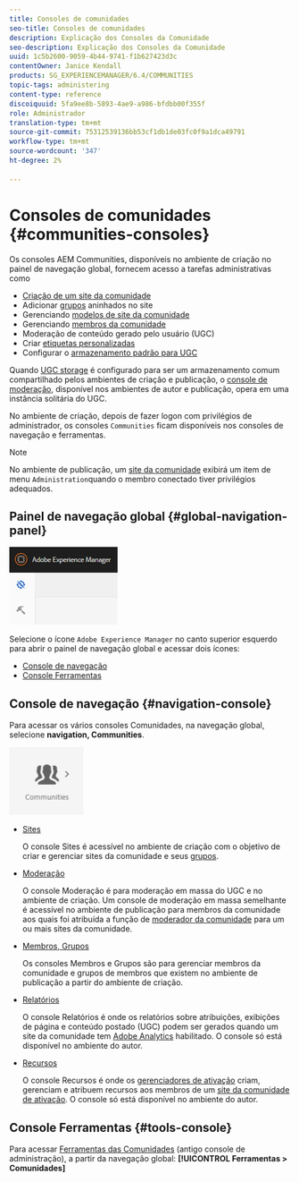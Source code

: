 ```yaml
---
title: Consoles de comunidades
seo-title: Consoles de comunidades
description: Explicação dos Consoles da Comunidade
seo-description: Explicação dos Consoles da Comunidade
uuid: 1c5b2600-9059-4b44-9741-f1b627423d3c
contentOwner: Janice Kendall
products: SG_EXPERIENCEMANAGER/6.4/COMMUNITIES
topic-tags: administering
content-type: reference
discoiquuid: 5fa9ee8b-5893-4ae9-a986-bfdbb00f355f
role: Administrador
translation-type: tm+mt
source-git-commit: 75312539136bb53cf1db1de03fc0f9a1dca49791
workflow-type: tm+mt
source-wordcount: '347'
ht-degree: 2%

---
```



# Consoles de comunidades {#communities-consoles}

Os consoles AEM Communities, disponíveis no ambiente de criação no painel de navegação global, fornecem acesso a tarefas administrativas como

* [Criação de um site da comunidade](sites-console.md)
* Adicionar [grupos](groups.md) aninhados no site
* Gerenciando [modelos de site da comunidade](sites.md)
* Gerenciando [membros da comunidade](members.md)
* [](moderate-ugc.md) Moderação de conteúdo gerado pelo usuário (UGC)
* Criar [etiquetas personalizadas](badges.md)
* Configurar o [armazenamento padrão para UGC](srp-config.md)

Quando [UGC storage](working-with-srp.md) é configurado para ser um armazenamento comum compartilhado pelos ambientes de criação e publicação, o [console de moderação](moderation.md), disponível nos ambientes de autor e publicação, opera em uma instância solitária do UGC.

No ambiente de criação, depois de fazer logon com privilégios de administrador, os consoles `Communities` ficam disponíveis nos consoles de navegação e ferramentas.

>[!NOTE]
>
>No ambiente de publicação, um [site da comunidade](sites-console.md) exibirá um item de menu `Administration`quando o membro conectado tiver privilégios adequados.

## Painel de navegação global {#global-navigation-panel}

![chlimage_1-91](assets/chlimage_1-91.png)

Selecione o ícone `Adobe Experience Manager` no canto superior esquerdo para abrir o painel de navegação global e acessar dois ícones:

* [Console de navegação](#navigation-console)
* [Console Ferramentas](tools.md)

## Console de navegação {#navigation-console}

Para acessar os vários consoles Comunidades, na navegação global, selecione **navigation, Communities**.

![chlimage_1-92](assets/chlimage_1-92.png)

* [Sites](sites-console.md)

   O console Sites é acessível no ambiente de criação com o objetivo de criar e gerenciar sites da comunidade e seus [grupos](groups.md).

* [Moderação](moderation.md)

   O console Moderação é para moderação em massa do UGC e no ambiente de criação. Um console de moderação em massa semelhante é acessível no ambiente de publicação para membros da comunidade aos quais foi atribuída a função de [moderador da comunidade](users.md#publishenvironmentusersandgroups) para um ou mais sites da comunidade.

* [Membros, Grupos](members.md)

   Os consoles Membros e Grupos são para gerenciar membros da comunidade e grupos de membros que existem no ambiente de publicação a partir do ambiente de criação.

* [Relatórios](reports.md)

   O console Relatórios é onde os relatórios sobre atribuições, exibições de página e conteúdo postado (UGC) podem ser gerados quando um site da comunidade tem [Adobe Analytics](sites-console.md#analytics) habilitado. O console só está disponível no ambiente do autor.

* [Recursos](resources.md)

   O console Recursos é onde os [gerenciadores de ativação](enablement.md#communitymanagers) criam, gerenciam e atribuem recursos aos membros de um [site da comunidade de ativação](overview.md#enablement-community). O console só está disponível no ambiente do autor.

## Console Ferramentas {#tools-console}

Para acessar [Ferramentas das Comunidades](tools.md) (antigo console de administração), a partir da navegação global: **[!UICONTROL Ferramentas > Comunidades]**
